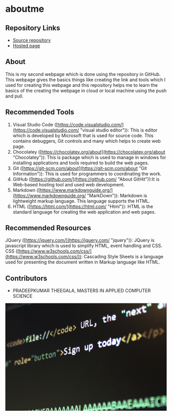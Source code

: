 # aboutme

## Repository Links
- [Source repository](https://github.com/pradeepkumartheegala/aboutme "My GitHub Page")
- [Hosted page](https://pradeepkumartheegala.github.io/aboutme/ "My Published Page")

## About
This is my second webpage which is done using the repository in GitHub. This webpage gives the basics things like creating the link and tools which I used for creating this webpage and this repository helps me to learn the basics of the creating the webpage in cloud or local machine using the push and pull.

## Recommended Tools
1. Visual Studio Code ([https://code.visualstudio.com/](https://code.visualstudio.com/ "visual studio editor")): This is editor which is developed by Microsoft that is used for source code. This contains debuggers, Git controls and many which helps to create web page.
1. Chocolatey ([https://chocolatey.org/about](https://chocolatey.org/about "Chocolatey")): This is package which is used to manage in windows for installing applications and tools required to build the web pages.
1. Git ([https://git-scm.com/about](https://git-scm.com/about "Git Information")): This is used for programmers to coordinating the work.
1. GitHub ([https://github.com/](https://github.com/ "About GitHit")):It is Web-based hosting tool and used web development.
1. Markdown ([https://www.markdownguide.org/](https://www.markdownguide.org/ "MarkDown")): Markdown is lightweight markup language. This language supports the HTML.
1. HTML ([https://html.com/](https://html.com/ "Html")): HTML is the standard language for creating the web application and web pages.

## Recommended Resources
JQuery ([https://jquery.com/](https://jquery.com/ "jquery")): JQuery is javascript library which is used to simplify HTML, event handling and CSS.
CSS ([https://www.w3schools.com/css/](https://www.w3schools.com/css/)): Cascading Style Sheets is a language used for presenting the document written in Markup language like HTML.

## Contributors
- PRADEEPKUMAR THEEGALA, MASTERS IN APPLIED COMPUTER SCIENCE

![img_image](https://github.com/pradeepkumartheegala/aboutme/raw/master/img.jpg "img_image")
